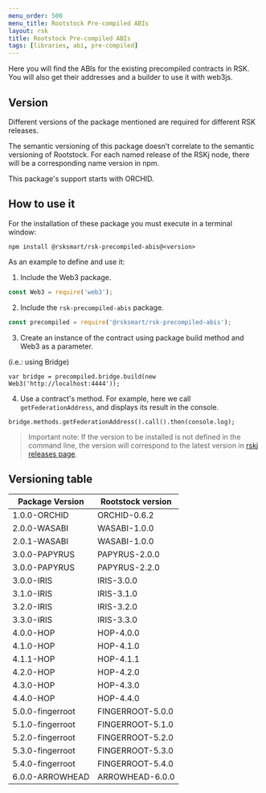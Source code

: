 ```yaml
---
menu_order: 500
menu_title: Rootstock Pre-compiled ABIs
layout: rsk
title: Rootstock Pre-compiled ABIs
tags: [libraries, abi, pre-compiled]
---
```




Here you will find the ABIs for the existing precompiled contracts in RSK. You will also get their addresses and a builder to use it with web3js.

## Version

Different versions of the package mentioned are required for different RSK releases.

The semantic versioning of this package doesn’t correlate to the semantic versioning of Rootstock. For each named release of the RSKj node, there will be a corresponding name version in npm.

This package's support starts with ORCHID.

## How to use it

For the installation of these package you must execute in a terminal window:

```shell
npm install @rsksmart/rsk-precompiled-abis@<version>
```

As an example to define and use it:

1) Include the Web3 package.

```javascript
const Web3 = require('web3');
```

2) Include the `rsk-precompiled-abis` package.

```javascript
const precompiled = require('@rsksmart/rsk-precompiled-abis');
```

3) Create an instance of the contract using package build method and Web3 as a parameter.

(i.e.: using Bridge)

```shell
var bridge = precompiled.bridge.build(new Web3('http://localhost:4444'));
```

4) Use a contract's method. For example, here we call `getFederationAddress`, and displays its result in the console.

```shell
bridge.methods.getFederationAddress().call().then(console.log);
```

> Important note:
> If the version to be installed is not defined in the command line, the version will correspond to the latest version in [rskj releases page](https://github.com/rsksmart/reproducible-builds/tree/master/rskj).

## Versioning table

| Package Version | Rootstock version   |
|-----------------|---------------|
| 1.0.0-ORCHID    | ORCHID-0.6.2  |
| 2.0.0-WASABI    | WASABI-1.0.0  |
| 2.0.1-WASABI    | WASABI-1.0.0  |
| 3.0.0-PAPYRUS   | PAPYRUS-2.0.0 |
| 3.0.0-PAPYRUS   | PAPYRUS-2.2.0 |
| 3.0.0-IRIS      | IRIS-3.0.0    |
| 3.1.0-IRIS      | IRIS-3.1.0    |
| 3.2.0-IRIS      | IRIS-3.2.0    |
| 3.3.0-IRIS      | IRIS-3.3.0    |
| 4.0.0-HOP       | HOP-4.0.0    |
| 4.1.0-HOP       | HOP-4.1.0    |
| 4.1.1-HOP       | HOP-4.1.1    |
| 4.2.0-HOP       | HOP-4.2.0    |
| 4.3.0-HOP       | HOP-4.3.0    |
| 4.4.0-HOP       | HOP-4.4.0    |
| 5.0.0-fingerroot | FINGERROOT-5.0.0 |
| 5.1.0-fingerroot | FINGERROOT-5.1.0 |
| 5.2.0-fingerroot | FINGERROOT-5.2.0 |
| 5.3.0-fingerroot | FINGERROOT-5.3.0 |
| 5.4.0-fingerroot | FINGERROOT-5.4.0 |
| 6.0.0-ARROWHEAD | ARROWHEAD-6.0.0 |
